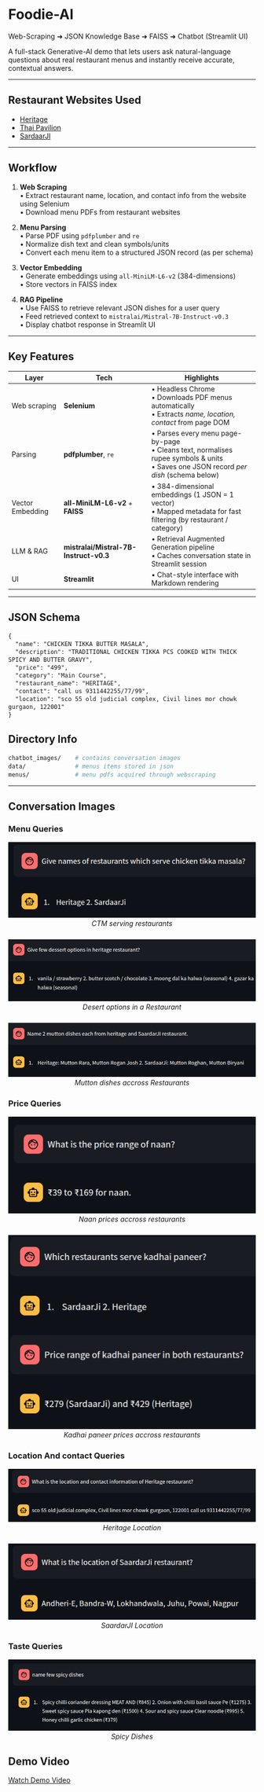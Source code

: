 # Foodie-AI   
Web-Scraping ➜ JSON Knowledge Base ➜ FAISS ➜ Chatbot (Streamlit UI)

A full-stack Generative-AI demo that lets users ask natural-language questions about real restaurant menus and instantly receive accurate, contextual answers.

---

## Restaurant Websites Used

- [Heritage](https://www.heritagegurgaon.in)
- [Thai Pavilion](https://www.tajhotels.com/en-in/hotels/taj-city-centre-gurugram/restaurants/thai-pavilion-gurugram)
- [SardaarJI](https://sardaarjirestaurant.com/menu.html)


---

## Workflow

1. **Web Scraping**  
   • Extract restaurant name, location, and contact info from the website using Selenium  
   • Download menu PDFs from restaurant websites

2. **Menu Parsing**  
   • Parse PDF using `pdfplumber` and `re`  
   • Normalize dish text and clean symbols/units  
   • Convert each menu item to a structured JSON record (as per schema)

3. **Vector Embedding**  
   • Generate embeddings using `all-MiniLM-L6-v2` (384-dimensions)  
   • Store vectors in FAISS index  

4. **RAG Pipeline**  
   • Use FAISS to retrieve relevant JSON dishes for a user query  
   • Feed retrieved context to `mistralai/Mistral-7B-Instruct-v0.3`  
   • Display chatbot response in Streamlit UI

---

## Key Features
| Layer | Tech | Highlights |
|-------|------|------------|
| Web scraping | **Selenium** | • Headless Chrome<br>• Downloads PDF menus automatically<br>• Extracts *name, location, contact* from page DOM |
| Parsing | **pdfplumber**, `re` | • Parses every menu page-by-page<br>• Cleans text, normalises rupee symbols & units<br>• Saves one JSON record *per dish* (schema below) |
| Vector Embedding | **all-MiniLM-L6-v2** + **FAISS** | • 384-dimensional embeddings (1 JSON = 1 vector)<br>• Mapped metadata for fast filtering (by restaurant / category) |
| LLM & RAG | **mistralai/Mistral-7B-Instruct-v0.3** | • Retrieval Augmented Generation pipeline<br>• Caches conversation state in Streamlit session |
| UI | **Streamlit** | • Chat-style interface with Markdown rendering<br> |

---

##  JSON Schema

```jsonc
{
  "name": "CHICKEN TIKKA BUTTER MASALA",
  "description": "TRADITIONAL CHICKEN TIKKA PCS COOKED WITH THICK SPICY AND BUTTER GRAVY",
  "price": "499",
  "category": "Main Course",
  "restaurant_name": "HERITAGE",
  "contact": "call us 9311442255/77/99",
  "location": "sco 55 old judicial complex, Civil lines mor chowk gurgaon, 122001"
}
```

## Directory Info
```bash
chatbot_images/    # contains conversation images
data/              # menus items stored in json
menus/             # menu pdfs acquired through webscraping
```

---

## Conversation Images
### Menu Queries
<p align="center" style="margin-bottom:24px;">
  <img src="chatbot_images/CTM_menu.png" alt="Chat screenshot">
  <br>
  <em>CTM serving restaurants</em>
</p>

<p align="center" style="margin-bottom:24px;">
  <img src="chatbot_images/dessert.png" alt="Chat screenshot">
  <br>
  <em>Desert options in a Restaurant</em>
</p>

<p align="center" style="margin-bottom:24px;">
  <img src="chatbot_images/mutton_menu.png" alt="Chat screenshot">
  <br>
  <em>Mutton dishes accross Restaurants</em>
</p>


### Price Queries
<p align="center" style="margin-bottom:24px;">
  <img src="chatbot_images/naan_prices.png" alt="Chat screenshot">
  <br>
  <em>Naan prices accross restaurants</em>
</p>

<p align="center" style="margin-bottom:24px;">
  <img src="chatbot_images/kadhai_paneer.png" alt="Chat screenshot">
  <br>
  <em>Kadhai paneer prices accross restaurants</em>
</p>

### Location And contact Queries
<p align="center" style="margin-bottom:24px;">
  <img src="chatbot_images/heritage_add.png" alt="Chat screenshot">
  <br>
  <em>Heritage Location</em>
</p>

<p align="center" style="margin-bottom:24px;">
  <img src="chatbot_images/saardarJi_add.png" alt="Chat screenshot">
  <br>
  <em>SaardarJI Location</em>
</p>

### Taste Queries
<p align="center" style="margin-bottom:24px;">
  <img src="chatbot_images/spicy.png" alt="Chat screenshot">
  <br>
  <em>Spicy Dishes</em>
</p>

## Demo Video
[Watch Demo Video](https://drive.google.com/file/d/1xdi5OksefveFbndXtnSeIxQaGl5THyn0/view?usp=drive_link)
